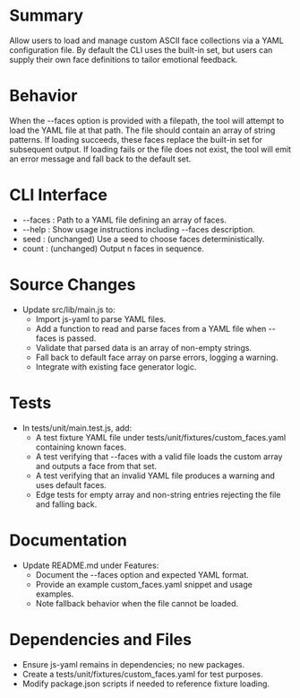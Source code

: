 # Summary
Allow users to load and manage custom ASCII face collections via a YAML configuration file. By default the CLI uses the built-in set, but users can supply their own face definitions to tailor emotional feedback.

# Behavior
When the --faces option is provided with a filepath, the tool will attempt to load the YAML file at that path. The file should contain an array of string patterns. If loading succeeds, these faces replace the built-in set for subsequent output. If loading fails or the file does not exist, the tool will emit an error message and fall back to the default set.

# CLI Interface
- --faces <path> : Path to a YAML file defining an array of faces.
- --help        : Show usage instructions including --faces description.
- seed <number> : (unchanged) Use a seed to choose faces deterministically.
- count <n>     : (unchanged) Output n faces in sequence.

# Source Changes
- Update src/lib/main.js to:
  - Import js-yaml to parse YAML files.
  - Add a function to read and parse faces from a YAML file when --faces is passed.
  - Validate that parsed data is an array of non-empty strings.
  - Fall back to default face array on parse errors, logging a warning.
  - Integrate with existing face generator logic.

# Tests
- In tests/unit/main.test.js, add:
  - A test fixture YAML file under tests/unit/fixtures/custom_faces.yaml containing known faces.
  - A test verifying that --faces with a valid file loads the custom array and outputs a face from that set.
  - A test verifying that an invalid YAML file produces a warning and uses default faces.
  - Edge tests for empty array and non-string entries rejecting the file and falling back.

# Documentation
- Update README.md under Features:
  - Document the --faces option and expected YAML format.
  - Provide an example custom_faces.yaml snippet and usage examples.
  - Note fallback behavior when the file cannot be loaded.

# Dependencies and Files
- Ensure js-yaml remains in dependencies; no new packages.
- Create a tests/unit/fixtures/custom_faces.yaml for test purposes.
- Modify package.json scripts if needed to reference fixture loading.
